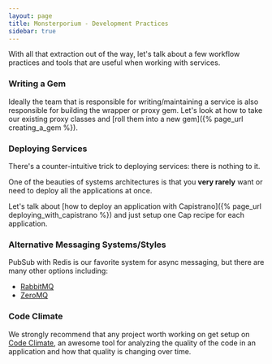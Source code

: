 ```yaml
---
layout: page
title: Monsterporium - Development Practices
sidebar: true
---
```


With all that extraction out of the way, let's talk about a few workflow practices and tools that are useful when working with services.

### Writing a Gem

Ideally the team that is responsible for writing/maintaining a service is also responsible for building the wrapper or proxy gem. Let's look at how to take our existing proxy classes and [roll them into a new gem]({% page_url creating_a_gem %}).

### Deploying Services

There's a counter-intuitive trick to deploying services: there is nothing to it.

One of the beauties of systems architectures is that you **very rarely** want or need to deploy all the applications at once.

Let's talk about [how to deploy an application with Capistrano]({% page_url deploying_with_capistrano %}) and just setup one Cap recipe for each application.

### Alternative Messaging Systems/Styles

PubSub with Redis is our favorite system for async messaging, but there are many other options including:

* [RabbitMQ](http://www.rabbitmq.com/)
* [ZeroMQ](http://zeromq.org/)

### Code Climate

We strongly recommend that any project worth working on get setup on [Code Climate](https://codeclimate.com/), an awesome tool for analyzing the quality of the code in an application and how that quality is changing over time.